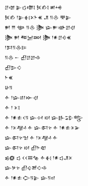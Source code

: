 <div class='block'>
<div class='line'>𒆪𒌝 𒉌𒌓𒈩𒋙 𒍮𒁓𒋙 𒅖𒆲</div>
<div class='line'>𒍮𒁓 𒁹𒉌𒈬𒉽𒈨𒌍 𒂗 𒀀𒊮 𒋧𒉌</div>
<div class='line'>𒂍 𒐈 𒀲 𒀀𒊮 𒋦 𒇽𒊓𒀝𒇻𒋼</div>
<div class='line'>𒋦 𒂍 𒍣𒅁𒇷 𒋦 𒁹𒀭𒆪𒄰𒌍</div>
<div class='line'>𒁹𒁕𒀀𒁲𒄿</div>
<div class='line'>𒀀𒊮 𒀸 𒌷𒆪𒇻𒈾</div>
<div class='line'>𒌷𒆕𒄭</div>
<div class='line'>𒈨𒌍</div>
<div class='line'>𒄩𒀀</div>
<div class='line'>𒅆 𒁹𒇽𒄥𒁍𒋼</div>
<div class='line'>𒅆 𒁹 𒉽𒋙</div>
<div class='line'>𒅆 𒁹𒀭𒉺𒌋𒀀 𒇽𒀴 𒊭 𒇽𒃲𒁉𒈜</div>
<div class='line'>𒅆 𒁹𒉽𒆷𒈦𒅆 𒇽𒀳𒆳 𒅆 𒁹𒀭𒉺𒉽𒅕</div>
<div class='line'>𒇽𒀳𒆳𒈠 𒅆 𒁹𒉽𒆷𒈦𒅆</div>
<div class='line'>𒇽𒀳𒆳 𒊭 𒌷𒈨𒊏</div>
<div class='line'>𒌗𒁈 𒌓 𒌋𒌋𒐍𒆚 𒅆𒈬 𒁹𒀭𒌓𒂗𒉽</div>
<div class='line'>𒇽𒃻𒆳 𒌷𒌒𒍪𒄭𒈾</div>
<div class='line'>𒅆 𒁹𒀭𒉺𒀖𒀀𒉌 𒇽𒀀𒁀</div>
</div>
